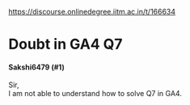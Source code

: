 https://discourse.onlinedegree.iitm.ac.in/t/166634

<html><head><meta charset='utf-8'><title>Doubt in GA4 Q7</title></head><body>
<h1>Doubt in GA4 Q7</h1>
<h4>Sakshi6479 (#1)</h4>
<p>Sir,<br/>
I am not able to understand how to solve Q7 in GA4.